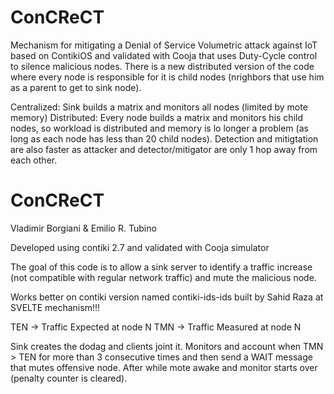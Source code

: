 # ConCReCT
Mechanism for mitigating a Denial of Service Volumetric attack against IoT based on ContikiOS and validated with Cooja that uses Duty-Cycle control to silence malicious nodes. There is a new distributed version of the code where every node is responsible for it is child nodes (nrighbors that use him as a parent to get to sink node). 

Centralized: Sink builds a matrix and monitors all nodes (limited by mote memory)
Distributed: Every node builds a matrix and monitors his child nodes, so workload is distributed and memory is lo longer a problem (as long as each node has less than 20 child nodes). Detection and mitigtation are also faster as attacker and detector/mitigator are only 1 hop away from each other.


ConCReCT
========

Vladimir Borgiani & Emilio R. Tubino

Developed using contiki 2.7 and validated with Cooja simulator

The goal of this code is to allow a sink server to identify a traffic increase (not compatible with regular network traffic) and mute the malicious node.

Works better on contiki version named contiki-ids-ids built by Sahid Raza at SVELTE mechanism!!!

TEN -> Traffic Expected at node N
TMN -> Traffic Measured at node N

Sink creates the dodag and clients joint it. Monitors and account when TMN > TEN for more than 3 consecutive times and then send a WAIT message that mutes offensive node. After while mote awake and monitor starts over (penalty counter is cleared). 
